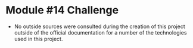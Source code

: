 # Module #14 Challenge
- No outside sources were consulted during the creation of this project outside of the official documentation for a number of the technologies used in this project.